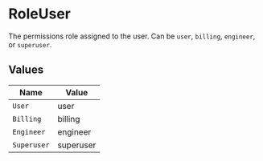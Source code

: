 # RoleUser

The permissions role assigned to the user. Can be `user`, `billing`, `engineer`, or `superuser`.


## Values

| Name        | Value       |
| ----------- | ----------- |
| `User`      | user        |
| `Billing`   | billing     |
| `Engineer`  | engineer    |
| `Superuser` | superuser   |